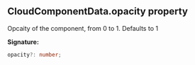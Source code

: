 
## CloudComponentData.opacity property

Opcaity of the component, from 0 to 1. Defaults to 1

**Signature:**

```typescript
opacity?: number;
```
